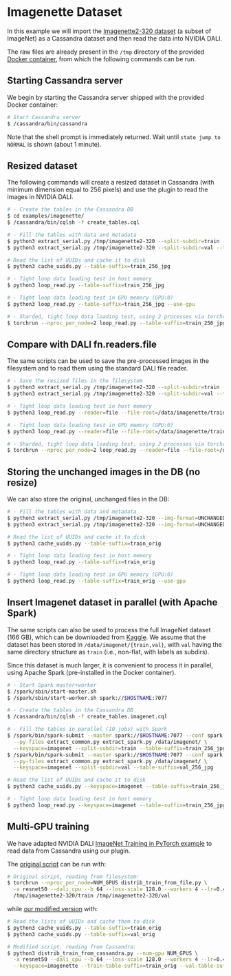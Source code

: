 # Imagenette Dataset

In this example we will import the [Imagenette2-320
dataset](https://github.com/fastai/imagenette) (a subset of ImageNet)
as a Cassandra dataset and then read the data into NVIDIA DALI.

The raw files are already present in the `/tmp` directory of the
provided [Docker container](../../README.md#running-the-docker-container),
from which the following commands can be run.

## Starting Cassandra server
We begin by starting the Cassandra server shipped with the provided
Docker container:

```bash
# Start Cassandra server
$ /cassandra/bin/cassandra

```

Note that the shell prompt is immediately returned.  Wait until `state
jump to NORMAL` is shown (about 1 minute).

## Resized dataset
The following commands will create a resized dataset in Cassandra
(with minimum dimension equal to 256 pixels) and use the plugin to
read the images in NVIDIA DALI.

```bash
# - Create the tables in the Cassandra DB
$ cd examples/imagenette/
$ /cassandra/bin/cqlsh -f create_tables.cql

# - Fill the tables with data and metadata
$ python3 extract_serial.py /tmp/imagenette2-320 --split-subdir=train --table-suffix=train_256_jpg
$ python3 extract_serial.py /tmp/imagenette2-320 --split-subdir=val --table-suffix=val_256_jpg

# Read the list of UUIDs and cache it to disk
$ python3 cache_uuids.py --table-suffix=train_256_jpg

# - Tight loop data loading test in host memory
$ python3 loop_read.py --table-suffix=train_256_jpg

# - Tight loop data loading test in GPU memory (GPU:0)
$ python3 loop_read.py --table-suffix=train_256_jpg --use-gpu

# - Sharded, tight loop data loading test, using 2 processes via torchrun
$ torchrun --nproc_per_node=2 loop_read.py --table-suffix=train_256_jpg
```

## Compare with DALI fn.readers.file
The same scripts can be used to save the pre-processed images in the
filesystem and to read them using the standard DALI file reader.

```bash
# - Save the resized files in the filesystem
$ python3 extract_serial.py /tmp/imagenette2-320 --split-subdir=train --target-dir=/data/imagenette/train_256_jpg
$ python3 extract_serial.py /tmp/imagenette2-320 --split-subdir=val --target-dir=/data/imagenette/val_256_jpg

# - Tight loop data loading test in host memory
$ python3 loop_read.py --reader=file --file-root=/data/imagenette/train_256_jpg

# - Tight loop data loading test in GPU memory (GPU:0)
$ python3 loop_read.py --reader=file --file-root=/data/imagenette/train_256_jpg --use-gpu

# - Sharded, tight loop data loading test, using 2 processes via torchrun
$ torchrun --nproc_per_node=2 loop_read.py --reader=file --file-root=/data/imagenette/train_256_jpg
```

## Storing the unchanged images in the DB (no resize)
We can also store the original, unchanged files in the DB:

```bash
# - Fill the tables with data and metadata
$ python3 extract_serial.py /tmp/imagenette2-320 --img-format=UNCHANGED --split-subdir=train --table-suffix=train_orig
$ python3 extract_serial.py /tmp/imagenette2-320 --img-format=UNCHANGED --split-subdir=val --table-suffix=val_orig

# Read the list of UUIDs and cache it to disk
$ python3 cache_uuids.py --table-suffix=train_orig

# - Tight loop data loading test in host memory
$ python3 loop_read.py --table-suffix=train_orig

# - Tight loop data loading test in GPU memory (GPU:0)
$ python3 loop_read.py --table-suffix=train_orig --use-gpu
```

## Insert Imagenet dataset in parallel (with Apache Spark)
The same scripts can also be used to process the full ImageNet dataset
(166 GB), which can be downloaded from
[Kaggle](https://www.kaggle.com/competitions/imagenet-object-localization-challenge/data).
We assume that the dataset has been stored in
`/data/imagenet/{train,val}`, with `val` having the same directory
structure as `train` (i.e., non-flat, with labels as subdirs).

Since this dataset is much larger, it is convenient to process it in
parallel, using Apache Spark (pre-installed in the Docker container).

```bash
# - Start Spark master+worker
$ /spark/sbin/start-master.sh
$ /spark/sbin/start-worker.sh spark://$HOSTNAME:7077

# - Create the tables in the Cassandra DB
$ /cassandra/bin/cqlsh -f create_tables.imagenet.cql

# - Fill the tables in parallel (10 jobs) with Spark
$ /spark/bin/spark-submit --master spark://$HOSTNAME:7077 --conf spark.default.parallelism=10 \
  --py-files extract_common.py extract_spark.py /data/imagenet/ \
  --keyspace=imagenet --split-subdir=train --table-suffix=train_256_jpg
$ /spark/bin/spark-submit --master spark://$HOSTNAME:7077 --conf spark.default.parallelism=10 \
  --py-files extract_common.py extract_spark.py /data/imagenet/ \
  --keyspace=imagenet --split-subdir=val --table-suffix=val_256_jpg

# Read the list of UUIDs and cache it to disk
$ python3 cache_uuids.py --keyspace=imagenet --table-suffix=train_256_jpg

# - Tight loop data loading test in host memory
$ python3 loop_read.py --keyspace=imagenet --table-suffix=train_256_jpg

```

## Multi-GPU training

We have adapted NVIDIA DALI [ImageNet Training in PyTorch
example](https://github.com/NVIDIA/DALI/tree/main/docs/examples/use_cases/pytorch/resnet50)
to read data from Cassandra using our plugin.

The [original script](distrib_train_from_file.py) can be run with:
```bash
# Original script, reading from filesystem:
$ torchrun --nproc_per_node=NUM_GPUS distrib_train_from_file.py \
  -a resnet50 --dali_cpu --b 64 --loss-scale 128.0 --workers 4 --lr=0.4 --opt-level O2 \
  /tmp/imagenette2-320/train /tmp/imagenette2-320/val
```

while [our modified version](distrib_train_from_cassandra.py) with:
```bash
# Read the lists of UUIDs and cache them to disk
$ python3 cache_uuids.py --table-suffix=train_orig
$ python3 cache_uuids.py --table-suffix=val_orig

# Modified script, reading from Cassandra:
$ python3 distrib_train_from_cassandra.py --num-gpu NUM_GPUS \
  -a resnet50 --dali_cpu --b 64 --loss-scale 128.0 --workers 4 --lr=0.4 --opt-level O2 \
  --keyspace=imagenette --train-table-suffix=train_orig --val-table-suffix=val_orig 
